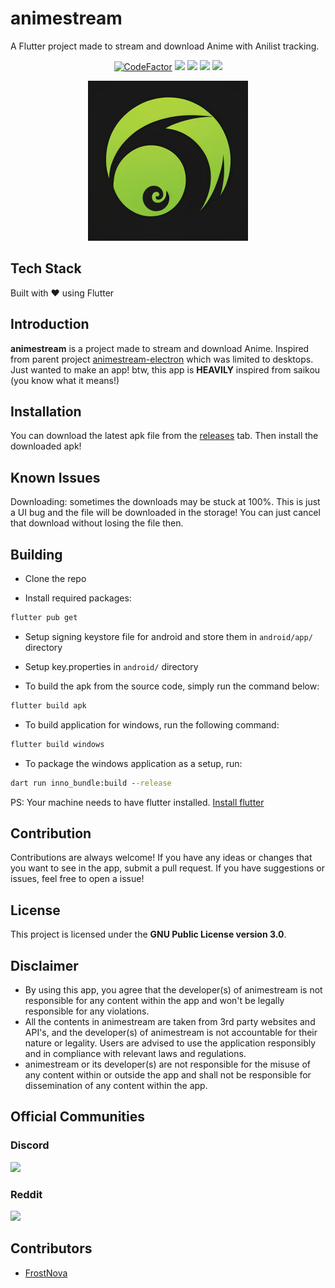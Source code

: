 # animestream

A Flutter project made to stream and download Anime with Anilist tracking.

<p align="center">
<a href="https://www.codefactor.io/repository/github/frostnova721/animestream/overview/master"><img src="https://www.codefactor.io/repository/github/frostnova721/animestream/badge/master?style=for-the-badge" alt="CodeFactor" /></a>
<a href="https://github.com/frostnova721/animestream/releases"><img src="https://img.shields.io/github/downloads/frostnova721/animestream/total.svg?style=for-the-badge&color=CAF979"></a>
<a href="https://img.shields.io/badge/Made_With-Flutter-%2302569B.svg?style=for-the-badge&logo=Flutter&logoColor=white"><img src="https://img.shields.io/badge/Made_With-Flutter-%2302569B.svg?style=for-the-badge&logo=Flutter&logoColor=white"></a>
<a href="https://img.shields.io/badge/Made_For-Android-3DDC84?style=for-the-badge&logo=android&logoColor=white"><img src="https://img.shields.io/badge/Made_For-Android-3DDC84?style=for-the-badge&logo=android&logoColor=white"></a>
<a href="https://discord.gg/DEQHYGJ9Zr"><img src="https://img.shields.io/discord/1323364150067466331?style=for-the-badge&logo=discord&color=5865F2"></a>
</p>

<p align="center">
    <img src="lib/assets/icons/logo.png" width="256" height="256" alt="project logo">
</p>

## Tech Stack

Built with ❤️ using Flutter

## Introduction

**animestream** is a project made to stream and download Anime. Inspired from parent project [animestream-electron](https://github.com/frostnova721/animestream-electron) which was limited to desktops. Just wanted to make an app! btw, this app is **HEAVILY** inspired from saikou (you know what it means!)

## Installation

You can download the latest apk file from the [releases](https://github.com/frostnova721/animestream/releases) tab. Then install the downloaded apk!

## Known Issues

Downloading: sometimes the downloads may be stuck at 100%. This is just a UI bug and the file will be downloaded in the storage! You can just cancel that download without losing the file then.

## Building

- Clone the repo

- Install required packages:

```cmd
flutter pub get
```

- Setup signing keystore file for android and store them in `android/app/` directory

- Setup key.properties in `android/` directory

- To build the apk from the source code, simply run the command below:

```cmd
flutter build apk
```

- To build application for windows, run the following command:

```cmd
flutter build windows
```

- To package the windows application as a setup, run:

```cmd
dart run inno_bundle:build --release
```

PS: Your machine needs to have flutter installed. [Install flutter](https://docs.flutter.dev/get-started/install)

## Contribution

Contributions are always welcome! If you have any ideas or changes that you want to see in the app, submit a pull request. If you have suggestions or issues, feel free to open a issue!

## License

This project is licensed under the **GNU Public License version 3.0**.

## Disclaimer

- By using this app, you agree that the developer(s) of animestream is not responsible for any content within the app and won't be legally responsible for any violations.
- All the contents in animestream are taken from 3rd party websites and API's, and the developer(s) of animestream is not accountable for their nature or legality. Users are advised to use the application responsibly and in compliance with relevant laws and regulations.
- animestream or its developer(s) are not responsible for the misuse of any content within or outside the app and shall not be responsible for dissemination of any content within the app.

## Official Communities

### Discord
<a href="https://discord.gg/DEQHYGJ9Zr">
<img src="http://invidget.switchblade.xyz/DEQHYGJ9Zr">
</a>

### Reddit
<a href="https://www.reddit.com/r/animestream/">
<img src="https://img.shields.io/badge/Reddit-Join%20Our%20Community-FF4500?style=for-the-badge&logo=reddit&logoColor=white">
</a>


## Contributors

- [FrostNova](https://github.com/frostnova721)
